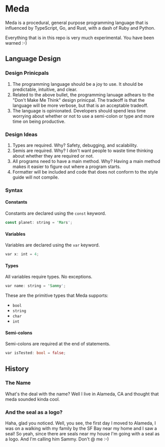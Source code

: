 
# Meda

Meda is a procedural, general purpose programming language that is influenced by
TypeScript, Go, and Rust, with a dash of Ruby and Python.

Everything that is in this repo is very much experimental. You have been
 warned :-)

## Language Design

### Design Prinicpals

1. The programming language should be a joy to use. It should be predictable,
intuitive, and clear.
2. Related to the above bullet, the programming lanuage adhears to the
"Don't Make Me Think" design prinicpal. The tradeoff is that the language will be
more verbose, but that is an acceptable tradeoff.
3. The language is opinionated. Developers should spend less time worrying about
whether or not to use a semi-colon or type and more time on being productive.

### Design Ideas

1. Types are required. Why? Safety, debugging, and scalability.
2. Semis are required. Why? I don't want people to waste time thinking about
 whether they are required or not.
3. All programs need to have a main method. Why? Having a main method makes it
easier to figure out where a program starts.
4. Formatter will be included and code that does not conform to the style guide
will not compile.

### Syntax

#### Constants

Constants are declared using the `const` keyword.

```rust
const planet: string = 'Mars';
```

#### Variables

Variables are declared using the `var` keyword.

```rust
var x: int = 4;
```

#### Types

All variables require types. No exceptions.

```rust
var name: string = 'Sammy';
```

These are the primitive types that Meda supports:

* `bool`
* `string`
* `char`
* `int`

#### Semi-colons

Semi-colons are required at the end of statements.

```rust
var isTested: bool = false;
```

## History

### The Name

What's the deal with the name? Well I live in Alameda, CA and thought that meda
sounded kinda cool.

### And the seal as a logo?

Haha, glad you noticed. Well, you see, the first day I moved to Alameda, I was
on a walking with my family by the SF Bay near my home and I saw a seal! So yeah,
since there are seals near my house I'm going with a seal as a logo. And I'm
calling him Sammy. Don't @ me :-)
